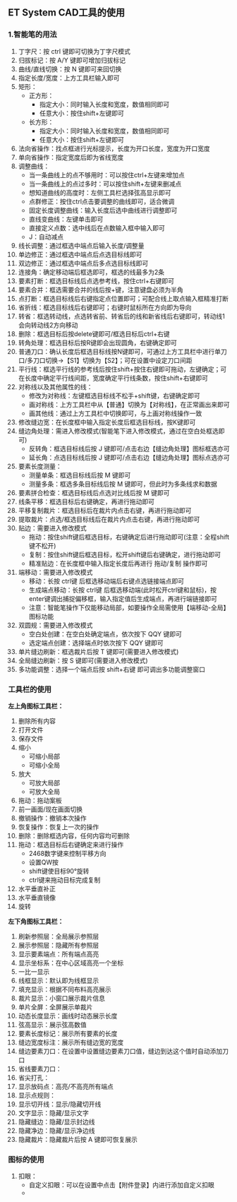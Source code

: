 ## ET System CAD工具的使用

### 1.智能笔的用法

1. 丁字尺：按 ctrl 键即可切换为丁字尺模式
2. 归拔标记：按 A/Y 键即可增加归拔标记
3. 曲线/直线切换：按 N 键即可来回切换
4. 指定长度/宽度：上方工具栏输入即可
5. 矩形：
   - 正方形：
     - 指定大小：同时输入长度和宽度，数值相同即可
     - 任意大小：按住shift+左键即可
   - 长方形：
     - 指定大小：同时输入长度和宽度，数值相同即可
     - 任意大小：按住shift+左键即可
6. 法向省操作：找点框进行光标提示，长度为开口长度，宽度为开口宽度
7. 单向省操作：指定宽度后即为省线宽度
8. 调整曲线：
   - 当一条曲线上的点不够用时：可以按住ctrl+左键来增加点
   - 当一条曲线上的点过多时：可以按住shift+左键来删减点
   - 想知道曲线的高度时：左侧工具栏选择弦高显示即可
   - 点群修正：按住ctrl点击要调整的曲线即可，适合微调
   - 固定长度调整曲线：输入长度后选中曲线进行调整即可
   - 直线变曲线：左键单击即可
   - 直接定义点数：选中线后在点数输入框中输入即可
   - J：自动减点
9. 线长调整：通过框选中端点后输入长度/调整量
10. 单边修正：通过框选中端点后点选目标线即可
11. 双边修正：通过框选中端点后多点选目标线即可
12. 连接角：确定移动端后框选即可，框选的线最多为2条
13. 要素打断：框选目标线后点选参考线，按住ctrl+右键即可
14. 要素合并：框选需要合并的线后按+键，注意键盘必须为半角
15. 点打断：框选目标线后右键指定点位置即可；可配合线上取点输入框精准打断
16. 省折线：框选目标线后右键即可；右键时鼠标所在方向即为导向
17. 转省：框选转动线，点选转省前、转省后的线和新省线后右键即可，转动线1会向转动线2方向移动
18. 删除：框选目标后按delete键即可/框选目标后ctrl+右键
19. 转角处理：框选目标后按R键即会出现圆角，右键确定即可
20. 普通刀口：确认长度后框选目标线按N键即可，可通过上方工具栏中进行单刀口/多刀口切换→【S1】切换为【S2】；可在设置中设定刀口间距
21. 平行线：框选平行线的参考线后按住shift+按住右键即可拖动，左键确定；可在长度中确定平行线间距，宽度确定平行线条数，按住shift+右键即可
22. 对称线以及其他属性的线：
    - 修改为对称线：左键框选目标线不松手+shift键，右键确定即可
    - 画对称线：上方工具栏中从【普通】切换为【对称线】，在正常画出来即可
    - 画其他线：通过上方工具栏中切换即可，与上画对称线操作一致
23. 修改缝边宽：在长度框中输入指定长度后框选目标线，按K键即可
24. 缝边角处理：需进入修改模式(智能笔下进入修改模式，通过在空白处框选即可)
    - 反转角：框选目标线后按 J 键即可/点击右边【缝边角处理】图标框选亦可
    - 延长角：点选目标线后按 J 键即可/点击右边【缝边角处理】图标点选亦可
25. 要素长度测量：
    - 测量单条：框选目标线后按 M 键即可
    - 测量多条：框选多条目标线后按 M 键即可，但此时为多条线求和数据
26. 要素拼合检查：框选目标线后点选对比线后按 M 键即可
27. 线条平移：框选目标后右键确定，再进行拖动即可
28. 平移复制裁片：框选目标后在裁片内点击右键，再进行拖动即可
29. 提取裁片：点选/框选目标线后在裁片内点击右键，再进行拖动即可
30. 贴边：需要进入修改模式
    - 拖动：按住shift键后框选目标，右键确定后进行拖动即可(注意：全程shift键不松开)
    - 复制：按住shift键后框选目标，松开shift键后右键确定，进行拖动即可
    - 精准贴边：在长度框中输入指定长度后再进行 拖动/复制 操作即可
31. 端移动：需要进入修改模式
    - 移动：长按 ctrl键 后框选移动端后右键点选链接端点即可
    - 生成端点移动：长按 ctrl键 后框选移动端(此时松开ctrl键和鼠标)，按 enter键调出捕捉偏移框，输入指定值后生成端点，再进行端链接即可
    - 注意：智能笔操作下仅能移动局部，如要操作全局需使用【端移动-全局】图标功能
32. 双圆规：需要进入修改模式
    - 空白处创建：在空白处确定端点，依次按下 QQY 键即可
    - 选定端点创建：选择端点时依次按下 QQY 键即可
33. 单片缝边刷新：框选裁片后按 T 键即可(需要进入修改模式)
34. 全局缝边刷新：按 S 键即可(需要进入修改模式)
35. 多功能调整：选择一个端点后按 shift+右键 即可调出多功能调整窗口

### 工具栏的使用

**左上角图标工具栏：**

1. 删除所有内容
2. 打开文件
3. 保存文件
4. 缩小
   - 可缩小局部
   - 可缩小全局
5. 放大
   - 可放大局部
   - 可放大全局
6. 拖动：拖动案板
7. 前一画面/现在画面切换
8. 撤销操作：撤销本次操作
9. 恢复操作：恢复上一次的操作
10. 删除：删除框选内容，任何内容均可删除
11. 拖动：框选目标后右键确定来进行操作
    - 2468数字键来控制平移方向
    - 设置QW按
    - shift键使目标90°旋转
    - ctrl键来拖动目标完成复制
12. 水平垂直补正
13. 水平垂直镜像
14. 旋转

**左下角图标工具栏：**

1. 刷新参照层：全局展示参照层
2. 展示参照层：隐藏所有参照层
3. 显示要素端点：所有端点高亮
4. 显示坐标系：在中心区域高亮一个坐标
5. 一比一显示
6. 线框显示：默认即为线框显示
7. 填充显示：根据不同布料高亮展示
8. 裁片显示：小窗口展示裁片信息
9. 单片全屏：全屏展示单裁片
10. 动态长度显示：画线时动态展示长度
11. 弦高显示：展示弦高数值
12. 要素长度标记：展示所有要素的长度
13. 缝边宽度标注：展示所有缝边宽的宽度
14. 缝边要素刀口：在设置中设置缝边要素刀口值，缝边到达这个值时自动添加刀口
15. 省线要素刀口：
16. 省尖打孔：
17. 显示放码点：高亮/不高亮所有端点
18. 显示点规则：
19. 显示切开线：显示/隐藏切开线
20. 文字显示：隐藏/显示文字
21. 隐藏缝边：隐藏/显示封边线
22. 隐藏净边：隐藏/显示净边线
23. 隐藏裁片：隐藏裁片后按 A 键即可恢复展示



### 图标的使用

1. 扣眼：
   - 自定义扣眼：可以在设置中点击【附件登录】内进行添加自定义扣眼
   - 